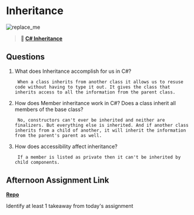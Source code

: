 # Inheritance

![replace_me](https://codeworks.blob.core.windows.net/public/assets/img/illustrations/placeholder.svg)

> **📖 [C# Inheritance](https://codeworksacademy.com/fs-student-guide/resources/wk10/04-Inheritance)**

## Questions

1. What does Inheritance accomplish for us in C#?

        When a class inherits from another class it allows us to resuse code without having to type it out. It gives the class that inherits access to all the information from the parent class.

2. How does Member inheritance work in C#? Does a class inherit all members of the base class?

        No, constructors can't ever be inherited and neither are finalizers. But everything else is inherited. And if another class inherits from a child of another, it will inherit the information from the parent's parent as well.

3. How does accessibility affect inheritance?

        If a member is listed as private then it can't be inherited by child components.

## Afternoon Assignment Link

**[Repo](https://github.com/TamraPeterson/wayfinder)**

Identify at least 1 takeaway from today's assignment
